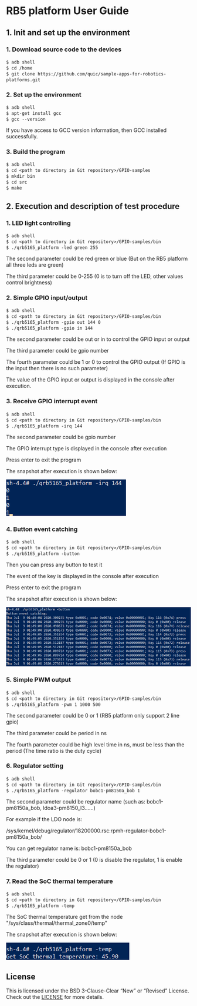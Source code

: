 # RB5 platform User Guide

## 1. Init and set up the environment

   ###     1. Download source code to the devices

```shell
$ adb shell
$ cd /home
$ git clone https://github.com/quic/sample-apps-for-robotics-platforms.git
```

   ###     2. Set up the environment

```shell
$ adb shell
$ apt-get install gcc
$ gcc --version
```

If you have access to GCC version information, then GCC installed successfully.

   ###     3. Build the program

```shell
$ adb shell
$ cd <path to directory in Git repository>/GPIO-samples
$ mkdir bin
$ cd src
$ make
```

## 2. Execution and description of test procedure

   ###     1. LED light controlling

```shell
$ adb shell
$ cd <path to directory in Git repository>/GPIO-samples/bin
$ ./qrb5165_platform -led green 255
```

The second parameter could be red green or blue (But on the RB5 platform all three leds are green)

The third parameter could be 0-255 (0 is to turn off the LED, other values control brightness)

   ###     2. Simple GPIO input/output

```shell
$ adb shell
$ cd <path to directory in Git repository>/GPIO-samples/bin
$ ./qrb5165_platform -gpio out 144 0
$ ./qrb5165_platform -gpio in 144
```

The second parameter could be out or in to control the GPIO input or output

The third parameter could be gpio number

The fourth parameter could be 1 or 0 to control the GPIO output (If GPIO is the input then there is no such parameter)

The value of the GPIO input or output is displayed in the console after execution.

   ###     3. Receive GPIO interrupt event

```shell
$ adb shell
$ cd <path to directory in Git repository>/GPIO-samples/bin
$ ./qrb5165_platform -irq 144
```

The second parameter could be gpio number

The GPIO interrupt type is displayed in the console after execution

Press enter to exit the program

The snapshot after execution is shown below:

![Image text](image/RB5-platform-snapshot-01.png)

   ###     4. Button event catching

```shell
$ adb shell
$ cd <path to directory in Git repository>/GPIO-samples/bin
$ ./qrb5165_platform -button
```
Then you can press any button to test it

The event of the key is displayed in the console after execution

Press enter to exit the program

The snapshot after execution is shown below:

![Image text](image/RB5-platform-snapshot-02.png)

   ###     5. Simple PWM output

```shell
$ adb shell
$ cd <path to directory in Git repository>/GPIO-samples/bin
$ ./qrb5165_platform -pwm 1 1000 500
```

The second parameter could be 0 or 1 (RB5 platform only support 2 line gpio)

The third parameter could be period in ns

The fourth parameter could be high level time in ns, must be less than the period (The time ratio is the duty cycle)

   ###     6. Regulator setting

```shell
$ adb shell
$ cd <path to directory in Git repository>/GPIO-samples/bin
$ ./qrb5165_platform -regulator bobc1-pm8150a_bob 1
```

The second parameter could be regulator name (such as: bobc1-pm8150a_bob, ldoa3-pm8150_l3......)

For example if the LDO node is:

/sys/kernel/debug/regulator/18200000.rsc:rpmh-regulator-bobc1-pm8150a_bob/

You can get regulator name is: bobc1-pm8150a_bob

The third parameter could be 0 or 1 (0 is disable the regulator, 1 is enable the regulator)

###     7. Read the SoC thermal temperature

```shell
$ adb shell
$ cd <path to directory in Git repository>/GPIO-samples/bin
$ ./qrb5165_platform -temp
```

The SoC thermal temperature get from the node "/sys/class/thermal/thermal_zone0/temp"

The snapshot after execution is shown below:

![Image text](image/RB5-platform-snapshot-03.png)

## License
This is licensed under the BSD 3-Clause-Clear “New” or “Revised” License. Check out the [LICENSE](LICENSE) for more details.
